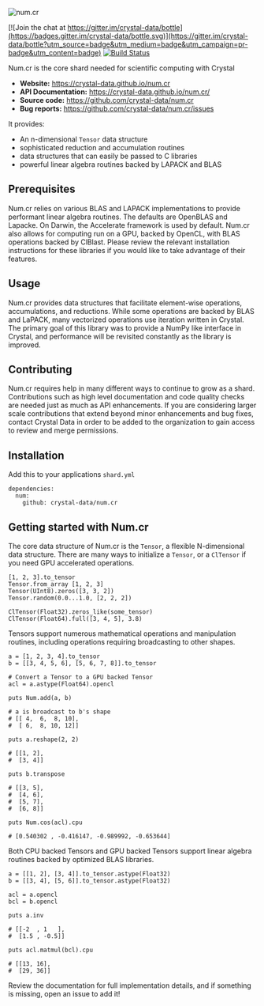 ![num.cr](https://raw.githubusercontent.com/crystal-data/bottle/rename/static/numcr_logo.png)

[![Join the chat at https://gitter.im/crystal-data/bottle](https://badges.gitter.im/crystal-data/bottle.svg)](https://gitter.im/crystal-data/bottle?utm_source=badge&utm_medium=badge&utm_campaign=pr-badge&utm_content=badge)
[![Build Status](https://travis-ci.com/crystal-data/num.cr.svg?branch=master)](https://travis-ci.com/crystal-data/num.cr)

Num.cr is the core shard needed for scientific computing with Crystal

- **Website:** https://crystal-data.github.io/num.cr
- **API Documentation:** https://crystal-data.github.io/num.cr/
- **Source code:** https://github.com/crystal-data/num.cr
- **Bug reports:** https://github.com/crystal-data/num.cr/issues

It provides:

- An n-dimensional `Tensor` data structure
- sophisticated reduction and accumulation routines
- data structures that can easily be passed to C libraries
- powerful linear algebra routines backed by LAPACK and BLAS

## Prerequisites

Num.cr relies on various BLAS and LAPACK implementations to provide performant linear
algebra routines.  The defaults are OpenBLAS and Lapacke.  On Darwin, the Accelerate
framework is used by default.  Num.cr also allows for computing run on a GPU, backed
by OpenCL, with BLAS operations backed by ClBlast.  Please review the relevant installation
instructions for these libraries if you would like to take advantage of their features.

## Usage

Num.cr provides data structures that facilitate element-wise operations,
accumulations, and reductions.  While some operations are backed by BLAS
and LaPACK, many vectorized operations use iteration written in Crystal.
The primary goal of this library was to provide a NumPy like interface in
Crystal, and performance will be revisited constantly as the library is
improved.

Contributing
------------
Num.cr requires help in many different ways to continue to grow as a shard.
Contributions such as high level documentation and code quality checks are needed just
as much as API enhancements.  If you are considering larger scale contributions
that extend beyond minor enhancements and bug fixes, contact Crystal Data
in order to be added to the organization to gain access to review and merge
permissions.

## Installation

Add this to your applications `shard.yml`

```
dependencies:
  num:
    github: crystal-data/num.cr
```

## Getting started with Num.cr

The core data structure of Num.cr is the `Tensor`, a flexible N-dimensional data structure.
There are many ways to initialize a `Tensor`, or a `ClTensor` if you need GPU accelerated
operations.

```
[1, 2, 3].to_tensor
Tensor.from_array [1, 2, 3]
Tensor(UInt8).zeros([3, 3, 2])
Tensor.random(0.0...1.0, [2, 2, 2])

ClTensor(Float32).zeros_like(some_tensor)
ClTensor(Float64).full([3, 4, 5], 3.8)
```

Tensors support numerous mathematical operations and manipulation routines, including
operations requiring broadcasting to other shapes.

```
a = [1, 2, 3, 4].to_tensor
b = [[3, 4, 5, 6], [5, 6, 7, 8]].to_tensor

# Convert a Tensor to a GPU backed Tensor
acl = a.astype(Float64).opencl

puts Num.add(a, b)

# a is broadcast to b's shape
# [[ 4,  6,  8, 10],
#  [ 6,  8, 10, 12]]

puts a.reshape(2, 2)

# [[1, 2],
#  [3, 4]]

puts b.transpose

# [[3, 5],
#  [4, 6],
#  [5, 7],
#  [6, 8]]

puts Num.cos(acl).cpu

# [0.540302 , -0.416147, -0.989992, -0.653644]
```

Both CPU backed Tensors and GPU backed Tensors support linear algebra routines
backed by optimized BLAS libraries.

```
a = [[1, 2], [3, 4]].to_tensor.astype(Float32)
b = [[3, 4], [5, 6]].to_tensor.astype(Float32)

acl = a.opencl
bcl = b.opencl

puts a.inv

# [[-2  , 1   ],
#  [1.5 , -0.5]]

puts acl.matmul(bcl).cpu

# [[13, 16],
#  [29, 36]]
```

Review the documentation for full implementation details, and if something is missing,
open an issue to add it!
